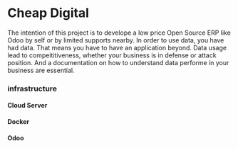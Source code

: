 # Cheap Digital

The intention of this project is to develope a low price Open Source ERP like Odoo by self or by limited supports nearby. In order to use data, you have had data. That means you have to have an application beyond. Data usage lead to compeititiveness, whether your business is in defense or attack position. And a documentation on how to understand data performe in your business are essential.

### infrastructure

#### Cloud Server

#### Docker

#### Odoo
